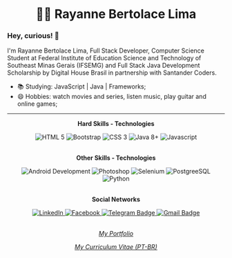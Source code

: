 <div>
  
  <div align="center">
    <h1><g-emoji class="g-emoji" alias="woman_technologist" fallback-src="https://github.githubassets.com/images/icons/emoji/unicode/1f469-1f4bb.png">👩&zwj;💻</g-emoji> Rayanne Bertolace Lima
    </h1>
 </div>
 <div align="left">
    <h3>Hey, curious! <g-emoji class="g-emoji" alias="wave" fallback-src="https://github.githubassets.com/images/icons/emoji/unicode/1f44b.png">👋</g-emoji>
    </h3>
    <p>I'm Rayanne Bertolace Lima, Full Stack Developer, Computer Science Student at Federal Institute of Education Science and Technology of Southeast Minas Gerais (IFSEMG) and Full Stack Java Development Scholarship by Digital House Brasil in partnership with Santander Coders.</p>
  </div>
  <div>
    <ul>
      <li><g-emoji class="g-emoji" alias="books" fallback-src="https://github.githubassets.com/images/icons/emoji/unicode/1f4da.png">📚</g-emoji> Studying: JavaScript | Java | Frameworks;</li>
      <li><g-emoji class="g-emoji" alias="smile" fallback-src="https://github.githubassets.com/images/icons/emoji/unicode/1f604.png">😄</g-emoji> Hobbies: 
watch movies and series, listen music, play guitar and online games;</li>
    </ul>
  </div>

  <hr></hr>
  
  <div align="center">
    <p><b>Hard Skills - Technologies</b><br></p>
    <img src="https://img.icons8.com/color/48/000000/html-5.png" title="HTML 5" />
    <img src="https://img.icons8.com/color/48/000000/bootstrap.png" title="Bootstrap" />
    <img src="https://img.icons8.com/color/48/000000/css3.png" title="CSS 3" />
    <img src="https://img.icons8.com/color/48/000000/java-coffee-cup-logo.png" title="Java 8+" />
    <img src="https://img.icons8.com/color/48/000000/javascript.png"  title="Javascript" />
    <br><br>
    <p><b>Other Skills - Technologies</b><br></p>
    <img src="https://img.icons8.com/color/48/000000/android-os.png"  alt="Android Development" />
    <img src="https://img.icons8.com/color/48/000000/adobe-photoshop.png"  alt="Photoshop" />
    <img src="https://img.icons8.com/color/48/000000/selenium-test-automation.png" alt="Selenium" />
    <img src="https://img.icons8.com/color/48/000000/postgreesql.png" alt="PostgreeSQL" />
    <img src="https://img.icons8.com/color/48/000000/python.png" alt="Python" />    
  </div>
  
  <br>
 
  <div align="center">
    <p><b>Social Networks</b><br></p>
    <a href="https://www.linkedin.com/in/rayannebertolacelima" rel="nofollow">
      <img src="https://camo.githubusercontent.com/0271c9f903c82d91b19ebd8458901d7c61ce1528/68747470733a2f2f696d672e736869656c64732e696f2f62616467652f4c696e6b6564496e2d2532333030373742352e7376673f267374796c653d666c61742d737175617265266c6f676f3d6c696e6b6564696e266c6f676f436f6c6f723d7768697465" alt="LinkedIn" data-canonical-src="https://img.shields.io/badge/LinkedIn-%230077B5.svg?&amp;style=flat-square&amp;logo=linkedin&amp;logoColor=white" style="max-width:100%;">
    </a>
    <a href="https://www.facebook.com/rayanneblimaa" rel="nofollow">
      <img src="https://camo.githubusercontent.com/20b7a157916442df230fade0413393517ad1c290/68747470733a2f2f696d672e736869656c64732e696f2f62616467652f46616365626f6f6b2d2532333138373746322e7376673f267374796c653d666c61742d737175617265266c6f676f3d66616365626f6f6b266c6f676f436f6c6f723d7768697465" alt="Facebook" data-canonical-src="https://img.shields.io/badge/Facebook-%231877F2.svg?&amp;style=flat-square&amp;logo=facebook&amp;logoColor=white" style="max-width:100%;">
    </a>
    <a href="https://t.me/rayanneblima" rel="nofollow">
      <img src="https://camo.githubusercontent.com/627a4a98478d460b2acca139a9b5e0face41aa4c/68747470733a2f2f696d672e736869656c64732e696f2f62616467652f2d54656c656772616d2d3163613066313f7374796c653d666c61742d737175617265266c6162656c436f6c6f723d316361306631266c6f676f3d74656c656772616d266c6f676f436f6c6f723d7768697465266c696e6b3d68747470733a2f2f742e6d652f6c75636173676462" alt="Telegram Badge" data-canonical-src="https://img.shields.io/badge/-Telegram-1ca0f1?style=flat-square&amp;labelColor=1ca0f1&amp;logo=telegram&amp;logoColor=white&amp; style="max-width:100%;">
    </a>
    <a href="mailto:rayanne22a@gmail.com"><img src="https://camo.githubusercontent.com/2ddaca6465df34255a9431f5ebb85ca440d06625/68747470733a2f2f696d672e736869656c64732e696f2f62616467652f2d476d61696c2d6331343433383f7374796c653d666c61742d737175617265266c6f676f3d476d61696c266c6f676f436f6c6f723d7768697465266c696e6b3d6d61696c746f3a6c75636173676462697474656e636f75727440676d61696c2e636f6d" alt="Gmail Badge" data-canonical-src="https://img.shields.io/badge/-Gmail-c14438?style=flat-square&amp;logo=Gmail&amp;logoColor=white&amp; style="max-width:100%;">
    </a>
    <br><br>
    <p><i><a href="https://rayanneblima.github.io/" target="_blank">My Portfolio</a></i></p>
    <p><i><a href="https://drive.google.com/file/d/1mixtKcxM7Dv3Njy-Z8u6uI-dnfFZAYMn/view?usp=sharing" target="_blank">My Curriculum Vitae (PT-BR)</a></i></p>
  </div>
  
</div>


<!--
**rayanneblima/rayanneblima** is a ✨ _special_ ✨ repository because its `README.md` (this file) appears on your GitHub profile.

Here are some ideas to get you started:

- 🔭 I’m currently working on ...
- 🌱 I’m currently learning ...
- 👯 I’m looking to collaborate on ...
- 🤔 I’m looking for help with ...
- 💬 Ask me about ...
- 📫 How to reach me: ...
- 😄 Pronouns: ...
- ⚡ Fun fact: ...
-->

